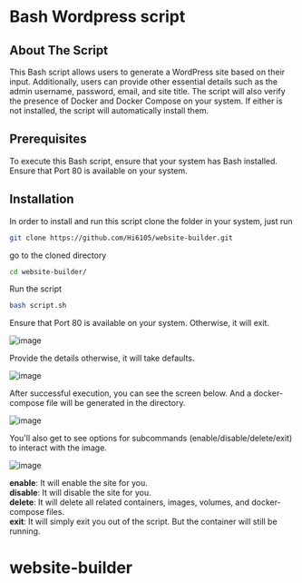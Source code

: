 # Bash Wordpress script

## About The Script

This Bash script allows users to generate a WordPress site based on their input. Additionally, users can provide other essential details such as the admin username, password, email, and site title.
The script will also verify the presence of Docker and Docker Compose on your system. If either is not installed, the script will automatically install them.

## Prerequisites

To execute this Bash script, ensure that your system has Bash installed.<br />
Ensure that Port 80 is available on your system.

## Installation

In order to install and run this script clone the folder in your system, just run

```bash
git clone https://github.com/Hi6105/website-builder.git
```

go to the cloned directory

```bash
cd website-builder/
```

Run the script

```bash
bash script.sh
```

Ensure that Port 80 is available on your system.
Otherwise, it will exit.

![image](https://github.com/tkvarun35/WP-project/assets/101339065/3e990a35-25ba-4c1e-8957-88d41f0bb856)

Provide the details otherwise, it will take defaults.

![image](https://github.com/tkvarun35/WP-project/assets/101339065/294cf5d0-52d7-470c-a907-edc1855b4521)

After successful execution, you can see the screen below. And a docker-compose file will be generated in the directory.

![image](https://github.com/tkvarun35/WP-project/assets/101339065/36bd5d89-e976-44f0-867e-632411bb30a3)

You'll also get to see options for subcommands (enable/disable/delete/exit) to interact with the image.

![image](https://github.com/tkvarun35/WP-project/assets/101339065/dfca5b99-e929-462f-aa9b-7ea3017d93e0)

**enable**: It will enable the site for you.<br />
**disable**: It will disable the site for you.<br />
**delete**: It will delete all related containers, images, volumes, and docker-compose files.<br />
**exit**: It will simply exit you out of the script. But the container will still be running.

# website-builder
